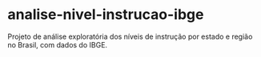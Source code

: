 # analise-nivel-instrucao-ibge
Projeto de análise exploratória dos níveis de instrução por estado e região no Brasil, com dados do IBGE.
